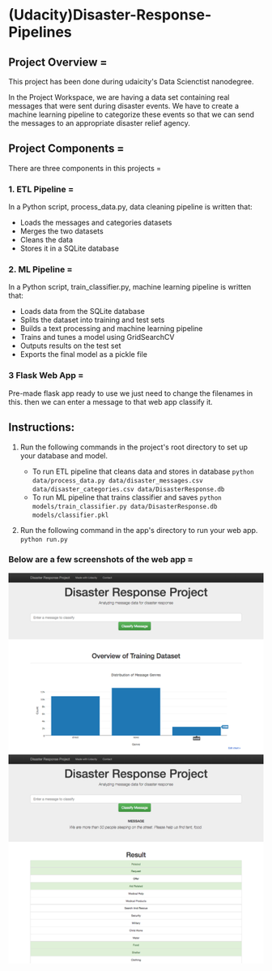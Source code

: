 # (Udacity)Disaster-Response-Pipelines

## Project Overview = 
  This project has been done during udaicity's Data Scienctist nanodegree.

  In the Project Workspace, we are having  a data set containing real messages that were sent during disaster events. We have to create a machine learning pipeline to categorize these events so that we can send the messages to an appropriate disaster relief agency.
  
 ## Project Components = 
 There are three components in this projects = 
 ### 1. ETL Pipeline = 
 In a Python script, process_data.py, data cleaning pipeline is written that:
- Loads the messages and categories datasets
- Merges the two datasets
- Cleans the data
- Stores it in a SQLite database

### 2. ML Pipeline = 
In a Python script, train_classifier.py, machine learning pipeline is written that:
- Loads data from the SQLite database
- Splits the dataset into training and test sets
- Builds a text processing and machine learning pipeline
- Trains and tunes a model using GridSearchCV
- Outputs results on the test set
- Exports the final model as a pickle file

### 3 Flask Web App = 
Pre-made flask app ready to use we just need to change the filenames in this.
then we can enter a message to that web app classify it.

## Instructions:
1. Run the following commands in the project's root directory to set up your database and model.

    - To run ETL pipeline that cleans data and stores in database
        `python data/process_data.py data/disaster_messages.csv data/disaster_categories.csv data/DisasterResponse.db`
    - To run ML pipeline that trains classifier and saves
        `python models/train_classifier.py data/DisasterResponse.db models/classifier.pkl`

2. Run the following command in the app's directory to run your web app.
    `python run.py`

### Below are a few screenshots of the web app = 
![Image description](screenshots/disaster-response-project1.png)
![Image description](screenshots/disaster-response-project2.png)
